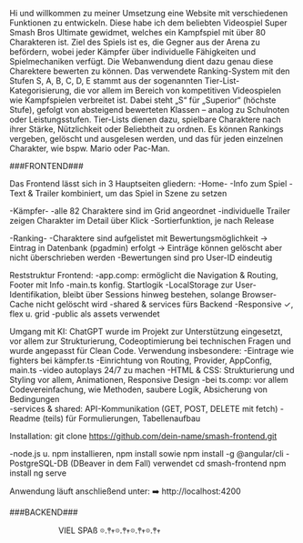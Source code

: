 Hi und willkommen zu meiner Umsetzung eine Website mit verschiedenen Funktionen zu entwickeln.
Diese habe ich dem beliebten Videospiel Super Smash Bros Ultimate gewidmet, welches ein Kampfspiel mit über 80 Charakteren ist. Ziel des Spiels ist es, die Gegner aus der Arena zu befördern, wobei jeder Kämpfer über individuelle Fähigkeiten und Spielmechaniken verfügt.
Die Webanwendung dient dazu genau diese Charektere bewerten zu können. Das verwendete Ranking-System mit den Stufen S, A, B, C, D, E stammt aus der sogenannten Tier-List-Kategorisierung, die vor allem im Bereich von kompetitiven Videospielen wie Kampfspielen verbreitet ist.
Dabei steht „S“ für „Superior“ (höchste Stufe), gefolgt von absteigend bewerteten Klassen – analog zu Schulnoten oder Leistungsstufen. Tier-Lists dienen dazu, spielbare Charaktere nach ihrer Stärke, Nützlichkeit oder Beliebtheit zu ordnen.
Es können Rankings vergeben, gelöscht und ausgelesen werden, und das für jeden einzelnen Charakter, wie bspw. Mario oder Pac-Man.



###FRONTEND###



Das Frontend lässt sich in 3 Hauptseiten gliedern:
-Home-
-Info zum Spiel
-Text & Trailer kombiniert, um das Spiel in Szene zu setzen




-Kämpfer-
-alle 82 Charaktere sind im Grid angeordnet 
-individuelle Trailer zeigen Charakter im Detail über Klick
-Sortierfunktion, je nach Release

-Ranking-
-Charaktere sind aufgelistet mit Bewertungsmöglichkeit
    -> Eintrag in Datenbank (pgadmin) erfolgt
        -> Einträge können gelöscht aber nicht überschrieben werden 
-Bewertungen sind pro User-ID eindeutig 

Reststruktur Frontend:
-app.comp: ermöglicht die Navigation & Routing, Footer mit Info
-main.ts konfig. Startlogik
-LocalStorage zur User-Identifikation, bleibt über Sessions hinweg bestehen, solange Browser-Cache nicht gelöscht wird
-shared & services fürs Backend
-Responsive ✓, flex u. grid
-public als assets verwendet

Umgang mit KI:
ChatGPT wurde im Projekt zur Unterstützung eingesetzt, vor allem zur Strukturierung, Codeoptimierung bei technischen Fragen und wurde angepasst für Clean Code.
Verwendung insbesondere:
-Eintrage wie fighters bei kämpfer.ts
-Einrichtung von Routing, Provider, AppConfig, main.ts
-video autoplays 24/7 zu machen
-HTML & CSS: Strukturierung und Styling vor allem, Animationen, Responsive Design
-bei ts.comp: vor allem Codevereinfachung, wie Methoden, saubere Logik, Absicherung von Bedingungen  
-services & shared: API-Kommunikation (GET, POST, DELETE mit fetch)
-Readme (teils) für Formulierungen, Tabellenaufbau


Installation:
git clone https://github.com/dein-name/smash-frontend.git


-node.js u. npm installieren, npm install sowie npm install -g @angular/cli
-PostgreSQL-DB (DBeaver in dem Fall) verwendet
cd smash-frontend
npm install
ng serve


Anwendung läuft anschließend unter:
➡️ http://localhost:4200


###BACKEND###




⠀⠀⠀⠀⠀⠀⠀⠀ 
    VIEL SPAß
𖡼.𖤣𖥧𖡼.𖤣𖥧𖡼.𖤣𖥧𖡼.𖤣𖥧
